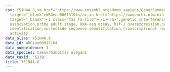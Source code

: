 ```yaml
---
csv: Y51H4A.8,<a href="https://www.ensembl.org/Homo_sapiens/Gene/Summary?db=core;g=WBGene00013104"
  target="_blank">WBGene00013104</a>,<a href="https://www.ncbi.nlm.nih.gov/pubmed/30894454"
  target="_blank"><i class="fas fa-file"></i></a>",genetic interference,functional
  association,prime adult stage, RNA-seq assay, hsf-1 overexpression,nucleotide sequence
  identification,nucleotide sequence identification,transcriptional regulation,up-regulates
  activity
data_alias: Y51H4A.8
data_id: WBGene00013104
data_numevidence: 1
data_species: Caenorhabditis elegans
data_taxid: '6239'
title: Y51H4A.8
---
```

